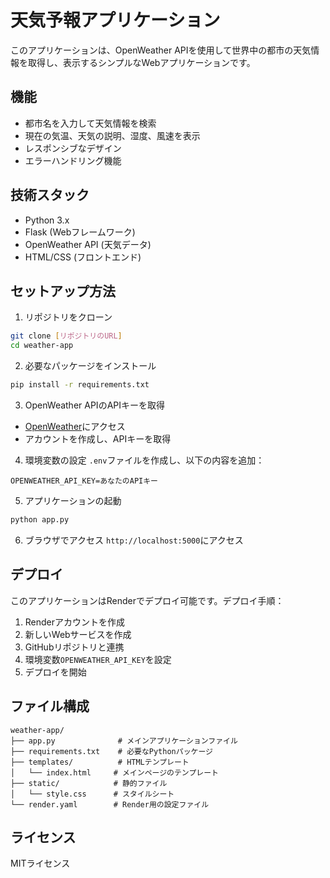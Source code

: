 # 天気予報アプリケーション

このアプリケーションは、OpenWeather APIを使用して世界中の都市の天気情報を取得し、表示するシンプルなWebアプリケーションです。

## 機能

- 都市名を入力して天気情報を検索
- 現在の気温、天気の説明、湿度、風速を表示
- レスポンシブなデザイン
- エラーハンドリング機能

## 技術スタック

- Python 3.x
- Flask (Webフレームワーク)
- OpenWeather API (天気データ)
- HTML/CSS (フロントエンド)

## セットアップ方法

1. リポジトリをクローン
```bash
git clone [リポジトリのURL]
cd weather-app
```

2. 必要なパッケージをインストール
```bash
pip install -r requirements.txt
```

3. OpenWeather APIのAPIキーを取得
- [OpenWeather](https://openweathermap.org/)にアクセス
- アカウントを作成し、APIキーを取得

4. 環境変数の設定
`.env`ファイルを作成し、以下の内容を追加：
```
OPENWEATHER_API_KEY=あなたのAPIキー
```

5. アプリケーションの起動
```bash
python app.py
```

6. ブラウザでアクセス
`http://localhost:5000`にアクセス

## デプロイ

このアプリケーションはRenderでデプロイ可能です。デプロイ手順：

1. Renderアカウントを作成
2. 新しいWebサービスを作成
3. GitHubリポジトリと連携
4. 環境変数`OPENWEATHER_API_KEY`を設定
5. デプロイを開始

## ファイル構成

```
weather-app/
├── app.py              # メインアプリケーションファイル
├── requirements.txt    # 必要なPythonパッケージ
├── templates/          # HTMLテンプレート
│   └── index.html     # メインページのテンプレート
├── static/            # 静的ファイル
│   └── style.css      # スタイルシート
└── render.yaml        # Render用の設定ファイル
```

## ライセンス

MITライセンス 